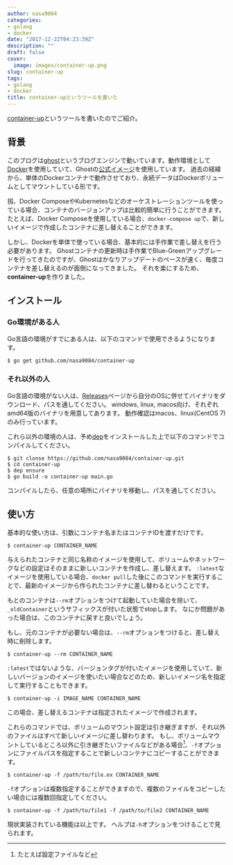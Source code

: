 ```yaml
---
author: nasa9084
categories:
- golang
- docker
date: "2017-12-22T04:23:39Z"
description: ""
draft: false
cover:
  image: images/container-up.png
slug: container-up
tags:
- golang
- docker
title: container-upというツールを書いた
---
```



[container-up](https://github.com/nasa9084/container-up)というツールを書いたのでご紹介。

## 背景

このブログは[ghost](https://ghost.org/)というブログエンジンで動いています。動作環境として[Docker](https://www.docker.com/)を使用していて、Ghostの[公式イメージ](https://hub.docker.com/_/ghost/)を使用しています。
過去の経緯から、単体のDockerコンテナで動作させており、永続データはDockerボリュームとしてマウントしている形です。

扨、Docker ComposeやKubernetesなどのオーケストレーションツールを使っている場合、コンテナのバージョンアップは比較的簡単に行うことができます。
たとえば、Docker Composeを使用している場合、`docker-compose up`で、新しいイメージで作成したコンテナに差し替えることができます。

しかし、Dockerを単体で使っている場合、基本的には手作業で差し替えを行う必要があります。
Ghostコンテナの更新時は手作業でBlue-Greenアップグレードを行ってきたのですが、Ghostはかなりアップデートのペースが速く、毎度コンテナを差し替えるのが面倒になってきました。
それを楽にするため、**container-up**を作りました。

## インストール

### Go環境がある人

Go言語の環境がすでにある人は、以下のコマンドで使用できるようになります。

``` shell
$ go get github.com/nasa9084/container-up
```

### それ以外の人

Go言語の環境がない人は、[Releases](https://github.com/nasa9084/container-up/releases)ページから自分のOSに併せてバイナリをダウンロード、パスを通してください。
windows, linux, macos向け、それぞれamd64版のバイナリを用意してあります。
動作確認はmacos、linux(CentOS 7)のみ行っています。

これら以外の環境の人は、予め[dep](https://github.com/golang/dep)をインストールした上で以下のコマンドでコンパイルしてください。

``` shell
$ git clonse https://github.com/nasa9084/container-up.git
$ cd container-up
$ dep ensure
$ go build -o container-up main.go
```

コンパイルしたら、任意の場所にバイナリを移動し、パスを通してください。

## 使い方

基本的な使い方は、引数にコンテナ名またはコンテナIDを渡すだけです。

``` shell
$ container-up CONTAINER_NAME
```

与えられたコンテナと同じ名称のイメージを使用して、ボリュームやネットワークなどの設定はそのままに新しいコンテナを作成し、差し替えます。
`:latest`なイメージを使用している場合、`docker pull`した後にこのコマンドを実行することで、最新のイメージから作られたコンテナに差し替わるということです。

もとのコンテナは`--rm`オプションをつけて起動していた場合を除いて、`_oldContainer`というサフィックスが付いた状態でstopします。
なにか問題があった場合は、このコンテナに戻すと良いでしょう。

もし、元のコンテナが必要ない場合は、`--rm`オプションをつけると、差し替え時に削除します。

``` shell
$ container-up --rm CONTAINER_NAME
```

`:latest`ではないような、バージョンタグが付いたイメージを使用していて、新しいバージョンのイメージを使いたい場合などのため、新しいイメージ名を指定して実行することもできます。

``` shell
$ container-up -i IMAGE_NAME CONTAINER_NAME
```

この場合、差し替えるコンテナは指定されたイメージで作成されます。

これらのコマンドでは、ボリュームのマウント設定は引き継ぎますが、それ以外のファイルはすべて新しいイメージに差し替わります。
もし、ボリュームマウントしているところ以外に引き継ぎたいファイルなどがある場合[^copy-file]、`-f`オプションにファイルパスを指定することで新しいコンテナにコピーすることができます。

``` shell
$ container-up -f /path/to/file.ex CONTAINER_NAME
```

`-f`オプションは複数指定することができますので、複数のファイルをコピーしたい場合には複数回指定してください。

``` shell
$ container-up -f /path/to/file1 -f /path/to/file2 CONTAINER_NAME
```

現状実装されている機能は以上です。
ヘルプは`-h`オプションをつけることで見られます。

[^copy-file]: たとえば設定ファイルなど

